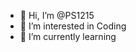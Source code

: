 - 👋 Hi, I’m @PS1215
- 👀 I’m interested in Coding
- 🌱 I’m currently learning 

<!---
PS1215/PS1215 is a ✨ special ✨ repository because its `README.md` (this file) appears on your GitHub profile.
You can click the Preview link to take a look at your changes.
--->
